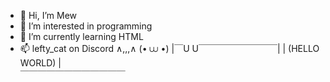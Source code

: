 - 👋 Hi, I’m Mew
- 👀 I’m interested in programming
- 🌱 I’m currently learning HTML
- 📫 lefty_cat on Discord
  ∧,,,∧
 (• ⩊ •)
|￣U U￣￣￣￣￣￣￣￣￣|
|    (HELLO WORLD)    |   
 ￣￣￣￣￣￣￣￣￣￣￣￣

